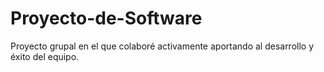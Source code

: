 # Proyecto-de-Software
Proyecto grupal en el que colaboré activamente aportando al desarrollo y éxito del equipo.
